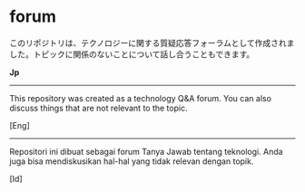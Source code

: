 # forum

<p> このリポジトリは、テクノロジーに関する質疑応答フォーラムとして作成されました。トピックに関係のないことについて話し合うこともできます。 </p> <b>Jp</b>

<hr>

<p>This repository was created as a technology Q&A forum. You can also discuss things that are not relevant to the topic.</p> [Eng]

<hr>

<p>Repositori ini dibuat sebagai forum Tanya Jawab tentang teknologi. Anda juga bisa mendiskusikan hal-hal yang tidak relevan dengan topik.</p> [Id]
